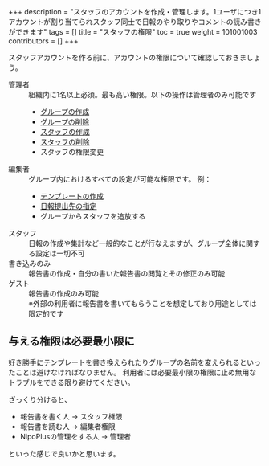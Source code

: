 +++
description = "スタッフのアカウントを作成・管理します。1ユーザにつき1アカウントが割り当てられスタッフ同士で日報のやり取りやコメントの読み書きができます"
tags = []
title = "スタッフの権限"
toc = true
weight = 101001003
contributors = []
+++

スタッフアカウントを作る前に、アカウントの権限について確認しておきましょう。

<dl>
<dt>管理者</dt>
<dd>
組織内に1名以上必須。最も高い権限。以下の操作は管理者のみ可能です
<ul>
<li><a href="/docs/manual/initial-setting/make-group/">グループの作成</a></li>
<li><a href="/docs/manual/remove/group/">グループの削除</a></li>
<li><a href="/docs/manual/initial-setting/staff/make/">スタッフの作成</a></li>
<li><a href="/docs/manual/remove/staff/">スタッフの削除</a></li>
<li>スタッフの権限変更</li>
</ul>
</dd>
<dt>編集者</dt>
<dd>
グループ内におけるすべての設定が可能な権限です。
例：
<ul>
<li><a href="/docs/manual/initial-setting/template/make/">テンプレートの作成</a></li>
<li><a href="(/docs/manual/initial-setting/advanced-setting/dist/">日報提出先の指定</a></li>
<li>グループからスタッフを追放する</li>
</dd>
<dt>スタッフ</dt>
<dd>日報の作成や集計など一般的なことが行なえますが、グループ全体に関する設定は一切不可</dd>
<dt>書き込みのみ</dt>
<dd>報告書の作成・自分の書いた報告書の閲覧とその修正のみ可能</dd>
<dt>ゲスト</dt>
<dd>報告書の作成のみ可能<br>※外部の利用者に報告書を書いてもらうことを想定しており用途としては限定的です</dd>
</dl>

## 与える権限は必要最小限に

好き勝手にテンプレートを書き換えられたりグループの名前を変えられるといったことは避けなければなりません。
利用者には必要最小限の権限に止め無用なトラブルをできる限り避けてください。

ざっくり分けると、

- 報告書を書く人 -> スタッフ権限
- 報告書を読む人 -> 編集者権限
- NipoPlusの管理をする人 -> 管理者

といった感じで良いかと思います。
